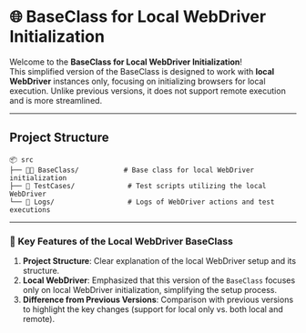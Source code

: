 # 🌐 BaseClass for Local WebDriver Initialization

Welcome to the **BaseClass for Local WebDriver Initialization**!  
This simplified version of the BaseClass is designed to work with **local WebDriver** instances only, focusing on initializing browsers for local execution. Unlike previous versions, it does not support remote execution and is more streamlined.

---

##  Project Structure

```plaintext
📦 src
├── 🧑‍💻 BaseClass/           # Base class for local WebDriver initialization
├── 🧪 TestCases/             # Test scripts utilizing the local WebDriver
└── 📝 Logs/                  # Logs of WebDriver actions and test executions
```
---
### 🧠 Key Features of the Local WebDriver BaseClass
1. **Project Structure**: Clear explanation of the local WebDriver setup and its structure.
2. **Local WebDriver**: Emphasized that this version of the `BaseClass` focuses only on local WebDriver initialization, simplifying the setup process.
3. **Difference from Previous Versions**: Comparison with previous versions to highlight the key changes (support for local only vs. both local and remote).

